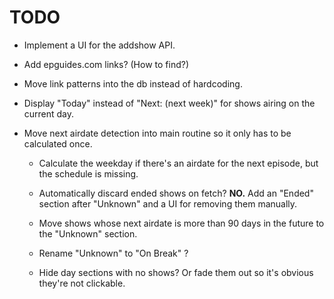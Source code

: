 # TODO

- Implement a UI for the addshow API.

- Add epguides.com links? (How to find?)

- Move link patterns into the db instead of hardcoding.

- Display "Today" instead of "Next: (next week)" for
  shows airing on the current day.

- Move next airdate detection into main routine so
  it only has to be calculated once.

    - Calculate the weekday if there's an airdate for
      the next episode, but the schedule is missing.

    - Automatically discard ended shows on fetch?
      **NO.** Add an "Ended" section after "Unknown"
      and a UI for removing them manually.

    - Move shows whose next airdate is more than 90
      days in the future to the "Unknown" section.

    - Rename "Unknown" to "On Break" ?

    - Hide day sections with no shows? Or fade them
      out so it's obvious they're not clickable.


